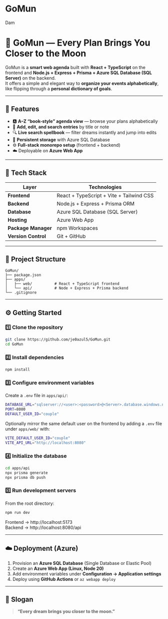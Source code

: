 # GoMun
Dam
# 🌙 GoMun — Every Plan Brings You Closer to the Moon

GoMun is a **smart web agenda** built with **React + TypeScript** on the frontend and **Node.js + Express + Prisma + Azure SQL Database (SQL Server)** on the backend.  
It offers a simple and elegant way to **organize your events alphabetically**, like flipping through a **personal dictionary of goals**.

---

## 🚀 Features
- 🅰️ **A–Z “book-style” agenda view** — browse your plans alphabetically  
- 📝 **Add, edit, and search entries** by title or note  
- 🔍 **Live search spellbook** — filter dreams instantly and jump into edits  
- 💾 **Persistent storage** with Azure SQL Database  
- ⚙️ **Full-stack monorepo setup** (frontend + backend) 
- ☁️ Deployable on **Azure Web App**

---

## 🧩 Tech Stack
| Layer | Technologies |
|--------|---------------|
| **Frontend** | React + TypeScript + Vite + Tailwind CSS |
| **Backend** | Node.js + Express + Prisma ORM |
| **Database** | Azure SQL Database (SQL Server) |
| **Hosting** | Azure Web App |
| **Package Manager** | npm Workspaces |
| **Version Control** | Git + GitHub |

---

## 📁 Project Structure
```
GoMun/
├── package.json
├── apps/
│   ├── web/          # React + TypeScript frontend
│   └── api/          # Node + Express + Prisma backend
└── .gitignore
```

---

## ⚙️ Getting Started

### 1️⃣ Clone the repository
```bash
git clone https://github.com/je0azul5/GoMun.git
cd GoMun
```

### 2️⃣ Install dependencies
```bash
npm install
```

### 3️⃣ Configure environment variables
Create a `.env` file in `apps/api/`:
```bash
DATABASE_URL="sqlserver://<user>:<password>@<Server>.database.windows.net:1433;database=<DBname>;encrypt=true;trustServerCertificate=false;hostNameInCertificate=*.database.windows.net;loginTimeout=30;"
PORT=8080
DEFAULT_USER_ID="couple"
```

Optionally mirror the same default user on the frontend by adding a `.env` file under `apps/web/` with:

```bash
VITE_DEFAULT_USER_ID="couple"
VITE_API_URL="http://localhost:8080"
```

### 4️⃣ Initialize the database
```bash
cd apps/api
npx prisma generate
npx prisma db push
```

### 5️⃣ Run development servers
From the root directory:
```bash
npm run dev
```
Frontend → http://localhost:5173  
Backend → http://localhost:8080/api

---

## ☁️ Deployment (Azure)

1. Provision an **Azure SQL Database** (Single Database or Elastic Pool)  
2. Create an **Azure Web App (Linux, Node 20)**  
3. Add environment variables under **Configuration → Application settings**  
4. Deploy using **GitHub Actions** or `az webapp deploy`

---

## 💬 Slogan
> **“Every dream brings you closer to the moon.”**
